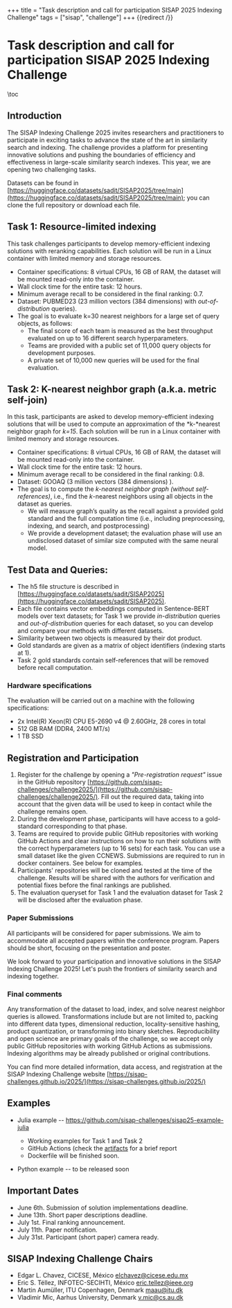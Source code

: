 +++
title = "Task description and call for participation SISAP 2025 Indexing Challenge"
tags = ["sisap", "challenge"]
+++
{{redirect /}}

# Task description and call for participation SISAP 2025 Indexing Challenge
\toc

## Introduction
The SISAP Indexing Challenge 2025 invites researchers and practitioners to participate in exciting tasks to advance the state of the art in similarity search and indexing. The challenge provides a platform for presenting innovative solutions and pushing the boundaries of efficiency and effectiveness in large-scale similarity search indexes. This year, we are opening two challenging tasks.

Datasets can be found in [https://huggingface.co/datasets/sadit/SISAP2025/tree/main](https://huggingface.co/datasets/sadit/SISAP2025/tree/main); you can clone the full repository or download each file.

## Task 1: Resource-limited indexing

This task challenges participants to develop memory-efficient indexing solutions with reranking capabilities. Each solution will be run in a Linux container with limited memory and storage resources.

- Container specifications: 8 virtual CPUs, 16 GB of RAM, the dataset will be mounted read-only into the container.  
- Wall clock time for the entire task: 12 hours.  
- Minimum average recall to be considered in the final ranking: 0.7.  
- Dataset: PUBMED23 (23 million vectors (384 dimensions) with *out-of-distribution* queries).  
- The goal is to evaluate k=30 nearest neighbors for a large set of query objects, as follows:  
  - The final score of each team is measured as the best throughput evaluated on up to 16 different search hyperparameters.  
  - Teams are provided with a public set of 11,000 query objects for development purposes.  
  - A private set of 10,000 new queries will be used for the final evaluation. 

## Task 2: K-nearest neighbor graph (a.k.a. metric self-join)
In this task, participants are asked to develop memory-efficient indexing solutions that will be used to compute an approximation of the *k-*nearest neighbor graph for *k=15*. Each solution will be run in a Linux container with limited memory and storage resources.

- Container specifications: 8 virtual CPUs, 16 GB of RAM, the dataset will be mounted read-only into the container.  
- Wall clock time for the entire task: 12 hours.  
- Minimum average recall to be considered in the final ranking: 0.8.  
- Dataset: GOOAQ (3 million vectors (384 dimensions) ).  
- The goal is to compute the *k-nearest neighbor graph (without self-references)*, i.e., find the *k*\-nearest neighbors using all objects in the dataset as queries.  
  - We will measure graph’s quality as the recall against a provided gold standard and the full computation time (i.e., including preprocessing, indexing, and search, and postprocessing)  
  - We provide a development dataset; the evaluation phase will use an undisclosed dataset of similar size computed with the same neural model.

## Test Data and Queries:

- The h5 file structure is described in [https://huggingface.co/datasets/sadit/SISAP2025](https://huggingface.co/datasets/sadit/SISAP2025).  
- Each file contains vector embeddings computed in Sentence-BERT models over text datasets; for Task 1 we provide *in-distribution* queries and *out-of-distribution* queries for each dataset, so you can develop and compare your methods with different datasets.  
- Similarity between two objects is measured by their dot product.  
- Gold standards are given as a matrix of object identifiers (indexing starts at 1).  
- Task 2 gold standards contain self-references that will be removed before recall computation.

### Hardware specifications

The evaluation will be carried out on a machine with the following specifications:

- 2x Intel(R) Xeon(R) CPU E5-2690 v4 @ 2.60GHz, 28 cores in total  
- 512 GB RAM (DDR4, 2400 MT/s)  
- 1 TB SSD 

## Registration and Participation

1. Register for the challenge by opening a *"Pre-registration request"* issue in the GitHub repository [https://github.com/sisap-challenges/challenge2025/](https://github.com/sisap-challenges/challenge2025/). Fill out the required data, taking into account that the given data will be used to keep in contact while the challenge remains open.  
2. During the development phase, participants will have access to a gold-standard corresponding to that phase.  
3. Teams are required to provide public GitHub repositories with working GitHub Actions and clear instructions on how to run their solutions with the correct hyperparameters (up to 16 sets) for each task. You can use a small dataset like the given CCNEWS. Submissions are required to run in docker containers. See below for examples.
4. Participants' repositories will be cloned and tested at the time of the challenge. Results will be shared with the authors for verification and potential fixes before the final rankings are published.  
5. The evaluation queryset for Task 1 and the evaluation dataset for Task 2 will be disclosed after the evaluation phase.

### Paper Submissions

All participants will be considered for paper submissions. We aim to accommodate all accepted papers within the conference program. Papers should be short, focusing on the presentation and poster.

We look forward to your participation and innovative solutions in the SISAP Indexing Challenge 2025\! Let's push the frontiers of similarity search and indexing together.

### Final comments

Any transformation of the dataset to load, index, and solve nearest neighbor queries is allowed. Transformations include but are not limited to, packing into different data types, dimensional reduction, locality-sensitive hashing, product quantization, or transforming into binary sketches. Reproducibility and open science are primary goals of the challenge, so we accept only public GitHub repositories with working GitHub Actions as submissions. Indexing algorithms may be already published or original contributions.

You can find more detailed information, data access, and registration at the SISAP Indexing Challenge website [https://sisap-challenges.github.io/2025/](https://sisap-challenges.github.io/2025/)

## Examples
- Julia example -- <https://github.com/sisap-challenges/sisap25-example-julia>
  - Working examples for Task 1 and Task 2
  - GitHub Actions (check the [artifacts](https://github.com/sisap-challenges/sisap25-example-julia/actions/runs/13662636806) for a brief report
  - Dockerfile will be finished soon.

- Python example -- to be released soon
## Important Dates

- June 6th. Submission of solution implementations deadline.  
- June 13th. Short paper descriptions deadline.  
- July 1st. Final ranking announcement.  
- July 11th. Paper notification.  
- July 31st. Participant (short paper) camera ready.

## SISAP Indexing Challenge Chairs

- Edgar L. Chavez, CICESE, México <elchavez@cicese.edu.mx>  
- Eric S. Téllez, INFOTEC-SECIHTI, México <eric.tellez@ieee.org>  
- Martin Aumüller, ITU Copenhagen, Denmark <maau@itu.dk>  
- Vladimir Mic, Aarhus University, Denmark <v.mic@cs.au.dk>
